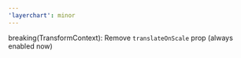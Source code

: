 ```yaml
---
'layerchart': minor
---
```


breaking(TransformContext): Remove `translateOnScale` prop (always enabled now)
